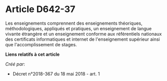 # Article D642-37

Les enseignements comprennent des enseignements théoriques, méthodologiques, appliqués et pratiques, un enseignement de
langue vivante étrangère et un enseignement conforme aux référentiels nationaux des certificats informatiques et internet de
l'enseignement supérieur ainsi que l'accomplissement de stages.

**Liens relatifs à cet article**

_Créé par_:

  - Décret n°2018-367 du 18 mai 2018 - art. 1
